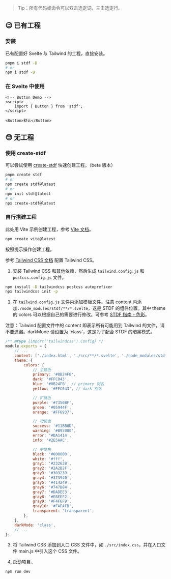 > Tip：所有代码或命令可以双击选定词，三击选定行。

## 😉 已有工程

### 安装

已有配置好 Svelte 与 Tailwind 的工程，直接安装。

```bash
pnpm i stdf -D
# or
npm i stdf -D
```

### 在 Svelte 中使用

```svelte
<!-- Button Demo -->
<script>
	import { Button } from 'stdf';
</script>

<Button>默认</Button>
```

## 😓 无工程

### 使用 create-stdf

可以尝试使用 [create-stdf](https://www.npmjs.com/package/create-stdf) 快速创建工程。（beta 版本）

```bash
pnpm create stdf
# or
npm create stdf@latest
# or
npm init stdf@latest
# or
npx create-stdf@latest
```

### 自行搭建工程

此处用 Vite 示例创建工程，参考 [Vite 文档](https://cn.vitejs.dev/guide/#scaffolding-your-first-vite-project)。

```sh
npm create vite@latest
```

按照提示操作创建工程。

参考 [Tailwind CSS 文档](https://tailwindcss.com/docs/guides/vite) 配置 Tailwind CSS。

1. 安装 Tailwind CSS 和其他依赖，然后生成 `tailwind.config.js` 和 `postcss.config.js` 文件。

```sh
npm install -D tailwindcss postcss autoprefixer
npx tailwindcss init -p
```

1. 在 `tailwind.config.js` 文件内添加模板文件。注意 content 内添加`./node_modules/stdf/**/*.svelte`，这是 STDF 的组件位置。其中 theme 的 colors 可以根据自己的需要进行修改。可参考 [STDF 指南 - 色彩](/#/guide?nav=color)。

注意：Tailwind 配置文件中的 content 即表示所有可能用到 Tailwind 的文件，请不要遗漏。darkMode 请设置为 'class'，这是为了配合 STDF 的暗黑模式。

```javascript
/** @type {import('tailwindcss').Config} */
module.exports = {
	// ...
	content: ['./index.html', './src/**/*.svelte', './node_modules/stdf/**/*.svelte'],
	theme: {
		colors: {
			// 主题色
			primary: '#0B24FB',
			dark: '#FFC043',
			blue: '#0B24FB', // primary 别名
			yellow: '#FFC043', // dark 别名

			// 扩展色
			purple: '#7356BF',
			green: '#05944F',
			orange: '#FF6937',

			// 功能色
			success: '#11BB8D',
			warning: '#B95000',
			error: '#DA1414',
			info: '#2E5AAC',

			// 中性色
			black: '#000000',
			white: '#fff',
			gray1: '#23262B',
			gray2: '#2A2B2F',
			gray3: '#303239',
			gray4: '#373940',
			gray5: '#414249',
			gray6: '#747B84',
			gray7: '#DADEE3',
			gray8: '#EBEEF2',
			gray9: '#F4F6F9',
			gray10: '#FAFAFB',
			transparent: 'transparent',
		},
	},
	darkMode: 'class',
	// ...
};
```

3. 将 Tailwind CSS 添加到入口 CSS 文件中，如 `./src/index.css`，并在入口文件 main.js 中引入这个 CSS 文件。

4. 启动项目。

```sh
npm run dev
```
